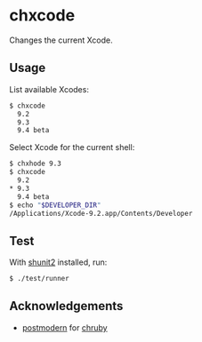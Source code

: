 # chxcode

Changes the current Xcode.

## Usage

List available Xcodes:

```sh
$ chxcode
  9.2
  9.3
  9.4 beta
```

Select Xcode for the current shell:

```sh
$ chxhode 9.3
$ chxcode
  9.2
* 9.3
  9.4 beta
$ echo "$DEVELOPER_DIR"
/Applications/Xcode-9.2.app/Contents/Developer
```

## Test

With [shunit2] installed, run:

```sh
$ ./test/runner
```

[shunit2]: https://github.com/kward/shunit://github.com/kward/shunit2 

## Acknowledgements

- [postmodern] for [chruby]

[postmodern]: https://github.com/postmodern
[chruby]: https://github.com/postmodern/chruby
